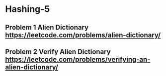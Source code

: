 # Hashing-5

## Problem 1 Alien Dictionary https://leetcode.com/problems/alien-dictionary/

## Problem 2 Verify Alien Dictionary https://leetcode.com/problems/verifying-an-alien-dictionary/
